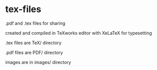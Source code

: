 # tex-files
.pdf and .tex files for sharing

created and compiled in TeXworks editor with XeLaTeX for typesetting

.tex files are TeX/ directory

.pdf files are PDF/ directory

images are in images/ directory


